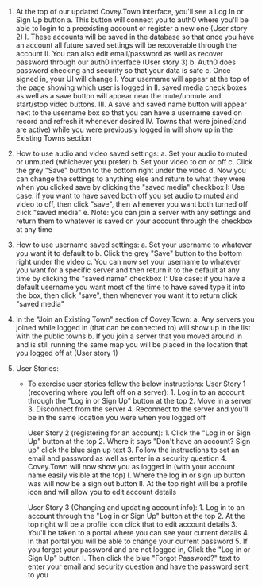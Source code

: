 1. At the top of our updated Covey.Town interface, you'll see a Log In or Sign Up button
   a. This button will connect you to auth0 where you'll be able to login to a preexisting account or register a new one (User story 2)
   I. These accounts will be saved in the database so that once you have an account all future saved settings will be recoverable through the account
   II. You can also edit email/password as well as recover password through our auth0 interface (User story 3)
   b. Auth0 does password checking and security so that your data is safe
   c. Once signed in, your UI will change
   I. Your username will appear at the top of the page showing which user is logged in
   II. saved media check boxes as well as a save button will appear near the mute/unmute and start/stop video buttons.
   III. A save and saved name button will appear next to the username box so that you can have a username saved on record and refresh it whenever desired
   IV. Towns that were joined(and are active) while you were previously logged in will show up in the Existing Towns section

2. How to use audio and video saved settings:
   a. Set your audio to muted or unmuted (whichever you prefer)
   b. Set your video to on or off
   c. Click the grey "Save" button to the bottom right under the video
   d. Now you can change the settings to anything else and return to what they were when you clicked save by clicking the "saved media" checkbox
   I: Use case: if you want to have saved both off you set audio to muted and video to off, then click "save", then whenever you want both turned off click "saved media"
   e. Note: you can join a server with any settings and return them to whatever is saved on your account through the checkbox at any time

3. How to use username saved settings:
   a. Set your username to whatever you want it to default to
   b. Click the grey "Save" button to the bottom right under the video
   c. You can now set your username to whatever you want for a specific server and then return it to the default at any time by clicking the "saved name" checkbox
   I: Use case: if you have a default username you want most of the time to have saved type it into the box, then click "save", then whenever you want it to return click "saved media"

4. In the "Join an Existing Town" section of Covey.Town:
   a. Any servers you joined while logged in (that can be connected to) will show up in the list with the public towns
   b. If you join a server that you moved around in and is still running the same map you will be placed in the location that you logged off at (User story 1)

5. User Stories:

   - To exercise user stories follow the below instructions:
     User Story 1 (recovering where you left off on a server): 1. Log in to an account through the "Log in or Sign Up" button at the top 2. Move in a server 3. Disconnect from the server 4. Reconnect to the server and you'll be in the same location you were when you logged off

     User Story 2 (registering for an account): 1. Click the "Log in or Sign Up" button at the top 2. Where it says "Don't have an account? Sign up" click the blue sign up text 3. Follow the instructions to set an email and password as well as enter in a security question 4. Covey.Town will now show you as logged in (with your account name easily visible at the top)
     I. Where the log in or sign up button was will now be a sign out button
     II. At the top right will be a profile icon and will allow you to edit account details

     User Story 3 (Changing and updating account info): 1. Log in to an account through the "Log in or Sign Up" button at the top 2. At the top right will be a profile icon click that to edit account details 3. You'll be taken to a portal where you can see your current details 4. In that portal you will be able to change your current password 5. If you forget your password and are not logged in, Click the "Log in or Sign Up" button
     I. Then click the blue "Forgot Password?" text to enter your email and security question and have the password sent to you
